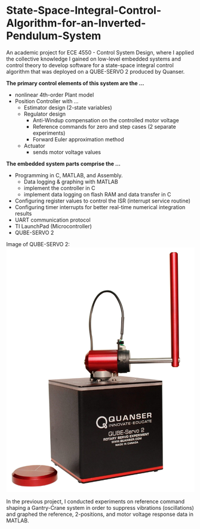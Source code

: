 # State-Space-Integral-Control-Algorithm-for-an-Inverted-Pendulum-System

An academic project for ECE 4550 - Control System Design, where I applied the collective knowledge I gained on low-level embedded systems and control theory to develop software for a state-space integral control algorithm that was deployed on a QUBE-SERVO 2 produced by Quanser. 

**The primary control elements of this system are the …**
- nonlinear 4th-order Plant model
- Position Controller with ...
    - Estimator design (2-state variables)
    - Regulator design 
        - Anti-Windup compensation on the controlled motor voltage
        - Reference commands for zero and step cases (2 separate experiments)
        - Forward Euler approximation method
    - Actuator 
        - sends motor voltage values

**The embedded system parts comprise the …**
- Programming in C, MATLAB, and Assembly.
    - Data logging & graphing with MATLAB
    - implement the controller in C
    - implement data logging on flash RAM and data transfer in C
- Configuring register values to control the ISR (interrupt service routine)
- Configuring timer interrupts for better real-time numerical integration results
- UART communication protocol
- TI LaunchPad (Microcontroller)
- QUBE-SERVO 2

Image of QUBE-SERVO 2:
![QUBE_SERVO_2](https://github.com/BellLabsEra/State-Space-Integral-Control-Algorithm-for-an-Inverted-Pendulum-System/blob/main/QUBE-Servo_2_angled_pendulum.jpg)

In the previous project, I conducted experiments on reference command shaping a Gantry-Crane system in order to suppress vibrations (oscillations) and graphed the reference, 2-positions, and motor voltage response data in MATLAB.